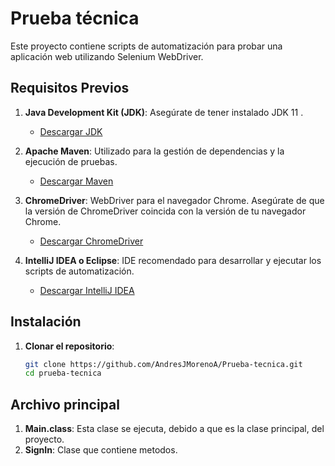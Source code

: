 # Prueba técnica

Este proyecto contiene scripts de automatización para probar una aplicación web utilizando Selenium WebDriver.

## Requisitos Previos

1. **Java Development Kit (JDK)**: Asegúrate de tener instalado JDK 11 .
   - [Descargar JDK](https://www.oracle.com/java/technologies/javase-downloads.html)

2. **Apache Maven**: Utilizado para la gestión de dependencias y la ejecución de pruebas.
   - [Descargar Maven](https://maven.apache.org/download.cgi)

3. **ChromeDriver**: WebDriver para el navegador Chrome. Asegúrate de que la versión de ChromeDriver coincida con la versión de tu navegador Chrome.
   - [Descargar ChromeDriver](https://sites.google.com/a/chromium.org/chromedriver/downloads)

4. **IntelliJ IDEA o Eclipse**: IDE recomendado para desarrollar y ejecutar los scripts de automatización.
   - [Descargar IntelliJ IDEA](https://www.jetbrains.com/idea/download/)


## Instalación

1. **Clonar el repositorio**:

   ```bash
   git clone https://github.com/AndresJMorenoA/Prueba-tecnica.git
   cd prueba-tecnica

## Archivo principal

1. **Main.class**: Esta clase se ejecuta, debido a que es la clase principal, del proyecto.
2. **SignIn**: Clase que contiene metodos. 
